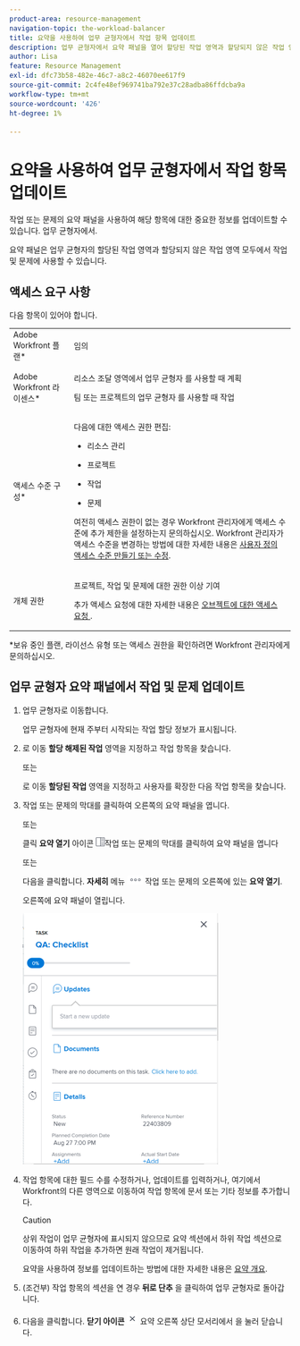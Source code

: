 ```yaml
---
product-area: resource-management
navigation-topic: the-workload-balancer
title: 요약을 사용하여 업무 균형자에서 작업 항목 업데이트
description: 업무 균형자에서 요약 패널을 열어 할당된 작업 영역과 할당되지 않은 작업 영역의 작업 항목을 업데이트할 수 있습니다.
author: Lisa
feature: Resource Management
exl-id: dfc73b58-482e-46c7-a8c2-46070ee617f9
source-git-commit: 2c4fe48ef969741ba792e37c28adba86ffdcba9a
workflow-type: tm+mt
source-wordcount: '426'
ht-degree: 1%

---
```


# 요약을 사용하여 업무 균형자에서 작업 항목 업데이트

작업 또는 문제의 요약 패널을 사용하여 해당 항목에 대한 중요한 정보를 업데이트할 수 있습니다. 업무 균형자에서.

요약 패널은 업무 균형자의 할당된 작업 영역과 할당되지 않은 작업 영역 모두에서 작업 및 문제에 사용할 수 있습니다.

## 액세스 요구 사항

다음 항목이 있어야 합니다.

<table style="table-layout:auto"> 
 <col> 
 <col> 
 <tbody> 
  <tr> 
   <td role="rowheader">Adobe Workfront 플랜*</td> 
   <td> <p>임의 </p> </td> 
  </tr> 
  <tr> 
   <td role="rowheader">Adobe Workfront 라이센스*</td> 
   <td> <p>리소스 조달 영역에서 업무 균형자 를 사용할 때 계획</p>
   <p>팀 또는 프로젝트의 업무 균형자 를 사용할 때 작업</p> 
 </p> </td> 
  </tr> 
  <tr> 
   <td role="rowheader">액세스 수준 구성*</td> 
   <td> <p>다음에 대한 액세스 권한 편집:</p> 
    <ul> 
     <li> <p>리소스 관리</p> </li> 
     <li> <p>프로젝트</p> </li> 
     <li> <p>작업</p> </li> 
     <li> <p>문제</p> </li> 
    </ul> <p>여전히 액세스 권한이 없는 경우 Workfront 관리자에게 액세스 수준에 추가 제한을 설정하는지 문의하십시오. Workfront 관리자가 액세스 수준을 변경하는 방법에 대한 자세한 내용은 <a href="../../administration-and-setup/add-users/configure-and-grant-access/create-modify-access-levels.md" class="MCXref xref">사용자 정의 액세스 수준 만들기 또는 수정</a>.</p> </td> 
  </tr> 
  <tr> 
   <td role="rowheader">개체 권한</td> 
   <td> <p>프로젝트, 작업 및 문제에 대한 권한 이상 기여 </p> <p>추가 액세스 요청에 대한 자세한 내용은 <a href="../../workfront-basics/grant-and-request-access-to-objects/request-access.md" class="MCXref xref">오브젝트에 대한 액세스 요청 </a>.</p> </td> 
  </tr> 
 </tbody> 
</table>

&#42;보유 중인 플랜, 라이선스 유형 또는 액세스 권한을 확인하려면 Workfront 관리자에게 문의하십시오.

## 업무 균형자 요약 패널에서 작업 및 문제 업데이트

1. 업무 균형자로 이동합니다.

   업무 균형자에 현재 주부터 시작되는 작업 할당 정보가 표시됩니다.

1. 로 이동 **할당 해제된 작업** 영역을 지정하고 작업 항목을 찾습니다.

   또는

   로 이동 **할당된 작업** 영역을 지정하고 사용자를 확장한 다음 작업 항목을 찾습니다.

1. 작업 또는 문제의 막대를 클릭하여 오른쪽의 요약 패널을 엽니다.

   또는

   클릭 **요약 열기** 아이콘 ![](assets/summary-panel-icon.png)작업 또는 문제의 막대를 클릭하여 요약 패널을 엽니다

   또는

   다음을 클릭합니다. **자세히** 메뉴 ![](assets/more-icon.png) 작업 또는 문제의 오른쪽에 있는 **요약 열기**.

   오른쪽에 요약 패널이 열립니다.

   ![](assets/summary-panel-for-task-in-workload-balancer-350x449.png)

1. 작업 항목에 대한 필드 수를 수정하거나, 업데이트를 입력하거나, 여기에서 Workfront의 다른 영역으로 이동하여 작업 항목에 문서 또는 기타 정보를 추가합니다.

   >[!CAUTION]
   >
   >상위 작업이 업무 균형자에 표시되지 않으므로 요약 섹션에서 하위 작업 섹션으로 이동하여 하위 작업을 추가하면 원래 작업이 제거됩니다.

   요약을 사용하여 정보를 업데이트하는 방법에 대한 자세한 내용은 [요약 개요](../../workfront-basics/the-new-workfront-experience/summary-overview.md).

1. (조건부) 작업 항목의 섹션을 연 경우 **뒤로 단추** 을 클릭하여 업무 균형자로 돌아갑니다.
1. 다음을 클릭합니다. **닫기 아이콘** ![](assets/close-icon.png) 요약 오른쪽 상단 모서리에서 을 눌러 닫습니다.
